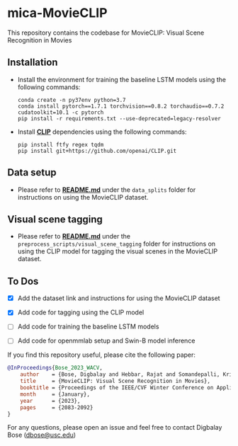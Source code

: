 # mica-MovieCLIP
This repository contains the codebase for MovieCLIP: Visual Scene Recognition in Movies

## **Installation**

* Install the environment for training the baseline LSTM models using the following commands:
  ```
  conda create -n py37env python=3.7
  conda install pytorch==1.7.1 torchvision==0.8.2 torchaudio==0.7.2 cudatoolkit=10.1 -c pytorch
  pip install -r requirements.txt --use-deprecated=legacy-resolver
  ```
* Install [**CLIP**](https://github.com/openai/CLIP) dependencies using the following commands:

  ```
  pip install ftfy regex tqdm
  pip install git+https://github.com/openai/CLIP.git
  ```

## **Data setup**

* Please refer to [**README.md**](https://github.com/usc-sail/mica-MovieCLIP/blob/main/split_files/README.md) under the ```data_splits``` folder for instructions on using the MovieCLIP dataset.

## **Visual scene tagging**

* Please refer to [**README.md**](https://github.com/usc-sail/mica-MovieCLIP/blob/main/preprocess_scripts/visual_scene_tagging/README.md) under the ```preprocess_scripts/visual_scene_tagging``` folder for instructions on using the CLIP model for tagging the visual scenes in the MovieCLIP dataset.

## **To Dos**

- [x] Add the dataset link and instructions for using the MovieCLIP dataset
- [x] Add code for tagging using the CLIP model
- [ ] Add code for training the baseline LSTM models
- [ ] Add code for openmmlab setup and Swin-B model inference


If you find this repository useful, please cite the following paper:
```bibtex
@InProceedings{Bose_2023_WACV,
    author    = {Bose, Digbalay and Hebbar, Rajat and Somandepalli, Krishna and Zhang, Haoyang and Cui, Yin and Cole-McLaughlin, Kree and Wang, Huisheng and Narayanan, Shrikanth},
    title     = {MovieCLIP: Visual Scene Recognition in Movies},
    booktitle = {Proceedings of the IEEE/CVF Winter Conference on Applications of Computer Vision (WACV)},
    month     = {January},
    year      = {2023},
    pages     = {2083-2092}
}
```

For any questions, please open an issue and feel free to contact Digbalay Bose (dbose@usc.edu)
